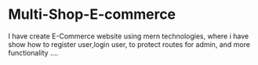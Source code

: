 # Multi-Shop-E-commerce
I have create E-Commerce website using mern technologies, where i have show how to register user,login user, to protect routes for admin, and more functionality ....
